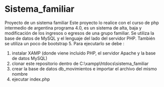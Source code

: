 # Sistema_familiar
Proyecto de un sistema familiar 
Este proyecto lo realice con el curso de php intermedio de argentina programa 4.0, es un sistema de alta, baja y modificación de los ingresos o egresos de una grupo familiar. Se utiliza la base de datos de MySQL y el lenguaje del lado del servidor PHP. También se utiliza un poco de bootstrap 5.
Para ejecutarlo se debe :
1) instalar XAMP (donde viene incluido PHP, el servidor Apache y la base de datos MySQL)
2) clonar este repositorio dentro de  C:\xampp\htdocs\sistema_familiar
3) crear la base de datos db_movimientos e importar el archivo del mismo nombre
4) ejecutar index.php
